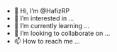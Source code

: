 - 👋 Hi, I’m @HafizRP
- 👀 I’m interested in ...
- 🌱 I’m currently learning ...
- 💞️ I’m looking to collaborate on ...
- 📫 How to reach me ...

<!---
HafizRP/HafizRP is a ✨ special ✨ repository because its `README.md` (this file) appears on your GitHub profile.
You can click the Preview link to take a look at your changes.
--->
